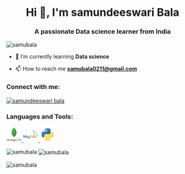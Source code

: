 <h1 align="center">Hi 👋, I'm samundeeswari Bala</h1>
<h3 align="center">A passionate Data science learner from India</h3>

<p align="left"> <img src="https://komarev.com/ghpvc/?username=samubala&label=Profile%20views&color=0e75b6&style=flat" alt="samubala" /> </p>

- 🌱 I’m currently learning **Data science**

- 📫 How to reach me **samubala0211@gmail.com**

<h3 align="left">Connect with me:</h3>
<p align="left">
<a href="https://linkedin.com/in/samundeeswari bala" target="blank"><img align="center" src="https://raw.githubusercontent.com/rahuldkjain/github-profile-readme-generator/master/src/images/icons/Social/linked-in-alt.svg" alt="samundeeswari bala" height="30" width="40" /></a>
</p>

<h3 align="left">Languages and Tools:</h3>
<p align="left"> <a href="https://www.mongodb.com/" target="_blank" rel="noreferrer"> <img src="https://raw.githubusercontent.com/devicons/devicon/master/icons/mongodb/mongodb-original-wordmark.svg" alt="mongodb" width="40" height="40"/> </a> <a href="https://www.mysql.com/" target="_blank" rel="noreferrer"> <img src="https://raw.githubusercontent.com/devicons/devicon/master/icons/mysql/mysql-original-wordmark.svg" alt="mysql" width="40" height="40"/> </a> <a href="https://www.python.org" target="_blank" rel="noreferrer"> <img src="https://raw.githubusercontent.com/devicons/devicon/master/icons/python/python-original.svg" alt="python" width="40" height="40"/> </a> </p>

<p><img align="left" src="https://github-readme-stats.vercel.app/api/top-langs?username=samubala&show_icons=true&locale=en&layout=compact" alt="samubala" /></p>

<p>&nbsp;<img align="center" src="https://github-readme-stats.vercel.app/api?username=samubala&show_icons=true&locale=en" alt="samubala" /></p>

<p><img align="center" src="https://github-readme-streak-stats.herokuapp.com/?user=samubala&" alt="samubala" /></p>
